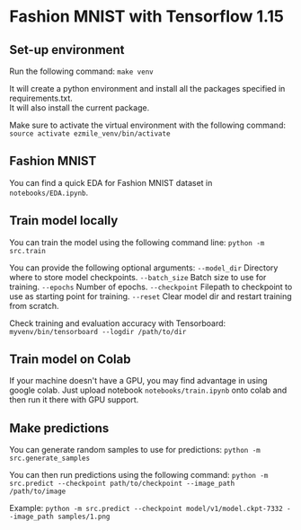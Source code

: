 # Fashion MNIST with Tensorflow 1.15

## Set-up environment

Run the following command:
```make venv```

It will create a python environment and install all the packages specified in requirements.txt.<br/>
It will also install the current package.

Make sure to activate the virtual environment with the following command:
```source activate ezmile_venv/bin/activate```

## Fashion MNIST

You can find a quick EDA for Fashion MNIST dataset in ```notebooks/EDA.ipynb```.

## Train model locally

You can train the model using the following command line:
```python -m src.train```

You can provide the following optional arguments:
 ```--model_dir``` Directory where to store model checkpoints.
 ```--batch_size``` Batch size to use for training.
 ```--epochs``` Number of epochs.
 ```--checkpoint``` Filepath to checkpoint to use as starting point for training.
 ```--reset``` Clear model dir and restart training from scratch.

Check training and evaluation accuracy with Tensorboard:
```myvenv/bin/tensorboard --logdir /path/to/dir```

## Train model on Colab

If your machine doesn't have a GPU, you may find advantage in using google colab.
Just upload notebook ```notebooks/train.ipynb``` onto colab and then run it there with GPU support.

## Make predictions

You can generate random samples to use for predictions:
```python -m src.generate_samples```

You can then run predictions using the following command:
```python -m src.predict --checkpoint path/to/checkpoint --image_path /path/to/image```

Example:
```python -m src.predict --checkpoint model/v1/model.ckpt-7332 --image_path samples/1.png```
